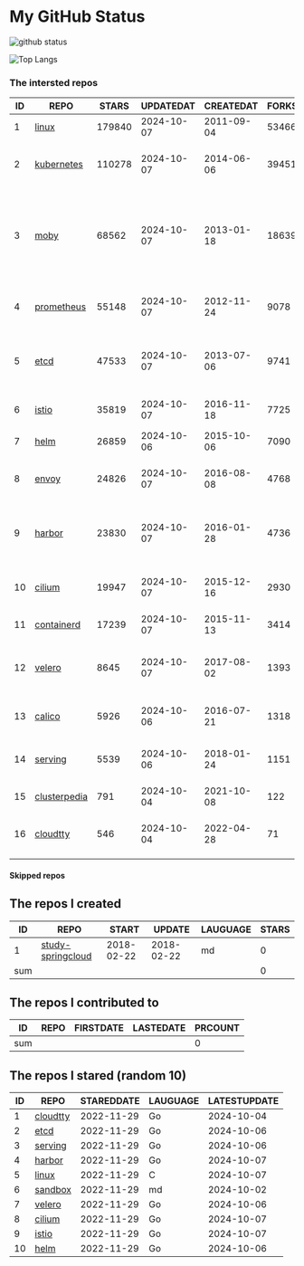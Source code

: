 # My GitHub Status

<img src="https://github-readme-stats-1.yihong0618.vercel.app/api?username=daoqingniu&show_icons=true&&&hide_title=true&count_private=true" alt="github status" />

![Top Langs](https://github-readme-stats-1.yihong0618.vercel.app/api/top-langs/?username=daoqingniu&layout=compact)

<!--START_SECTION:github_repos-->
### The intersted repos
| ID |                              REPO                               | STARS  | UPDATEDAT  | CREATEDAT  | FORKSCOUNT |                                                DESCRIPTIONS                                                |
|----|-----------------------------------------------------------------|--------|------------|------------|------------|------------------------------------------------------------------------------------------------------------|
|  1 | [linux](https://github.com/torvalds/linux)                      | 179840 | 2024-10-07 | 2011-09-04 |      53466 | Linux kernel source tree                                                                                   |
|  2 | [kubernetes](https://github.com/kubernetes/kubernetes)          | 110278 | 2024-10-07 | 2014-06-06 |      39451 | Production-Grade Container Scheduling and Management                                                       |
|  3 | [moby](https://github.com/moby/moby)                            |  68562 | 2024-10-07 | 2013-01-18 |      18639 | The Moby Project - a collaborative project for the container ecosystem to assemble container-based systems |
|  4 | [prometheus](https://github.com/prometheus/prometheus)          |  55148 | 2024-10-07 | 2012-11-24 |       9078 | The Prometheus monitoring system and time series database.                                                 |
|  5 | [etcd](https://github.com/etcd-io/etcd)                         |  47533 | 2024-10-07 | 2013-07-06 |       9741 | Distributed reliable key-value store for the most critical data of a distributed system                    |
|  6 | [istio](https://github.com/istio/istio)                         |  35819 | 2024-10-07 | 2016-11-18 |       7725 | Connect, secure, control, and observe services.                                                            |
|  7 | [helm](https://github.com/helm/helm)                            |  26859 | 2024-10-06 | 2015-10-06 |       7090 | The Kubernetes Package Manager                                                                             |
|  8 | [envoy](https://github.com/envoyproxy/envoy)                    |  24826 | 2024-10-07 | 2016-08-08 |       4768 | Cloud-native high-performance edge/middle/service proxy                                                    |
|  9 | [harbor](https://github.com/goharbor/harbor)                    |  23830 | 2024-10-07 | 2016-01-28 |       4736 | An open source trusted cloud native registry project that stores, signs, and scans content.                |
| 10 | [cilium](https://github.com/cilium/cilium)                      |  19947 | 2024-10-07 | 2015-12-16 |       2930 | eBPF-based Networking, Security, and Observability                                                         |
| 11 | [containerd](https://github.com/containerd/containerd)          |  17239 | 2024-10-07 | 2015-11-13 |       3414 | An open and reliable container runtime                                                                     |
| 12 | [velero](https://github.com/vmware-tanzu/velero)                |   8645 | 2024-10-07 | 2017-08-02 |       1393 | Backup and migrate Kubernetes applications and their persistent volumes                                    |
| 13 | [calico](https://github.com/projectcalico/calico)               |   5926 | 2024-10-06 | 2016-07-21 |       1318 | Cloud native networking and network security                                                               |
| 14 | [serving](https://github.com/knative/serving)                   |   5539 | 2024-10-06 | 2018-01-24 |       1151 | Kubernetes-based, scale-to-zero, request-driven compute                                                    |
| 15 | [clusterpedia](https://github.com/clusterpedia-io/clusterpedia) |    791 | 2024-10-04 | 2021-10-08 |        122 | The Encyclopedia of Kubernetes clusters                                                                    |
| 16 | [cloudtty](https://github.com/cloudtty/cloudtty)                |    546 | 2024-10-04 | 2022-04-28 |         71 | A Friendly Kubernetes CloudShell (Web Terminal) !                                                          |



#### Skipped repos
<!--END_SECTION:github_repos-->

<!--START_SECTION:my_github-->
## The repos I created
| ID  |                                 REPO                                 |   START    |   UPDATE   | LAUGUAGE | STARS |
|-----|----------------------------------------------------------------------|------------|------------|----------|-------|
|   1 | [study-springcloud](https://github.com/daoqingniu/study-springcloud) | 2018-02-22 | 2018-02-22 | md       |     0 |
| sum |                                                                      |            |            |          |     0 |

## The repos I contributed to
| ID  | REPO | FIRSTDATE | LASTEDATE | PRCOUNT |
|-----|------|-----------|-----------|---------|
| sum |      |           |           |       0 |

## The repos I stared (random 10)
| ID |                       REPO                       | STAREDDATE | LAUGUAGE | LATESTUPDATE |
|----|--------------------------------------------------|------------|----------|--------------|
|  1 | [cloudtty](https://github.com/cloudtty/cloudtty) | 2022-11-29 | Go       | 2024-10-04   |
|  2 | [etcd](https://github.com/etcd-io/etcd)          | 2022-11-29 | Go       | 2024-10-06   |
|  3 | [serving](https://github.com/knative/serving)    | 2022-11-29 | Go       | 2024-10-06   |
|  4 | [harbor](https://github.com/goharbor/harbor)     | 2022-11-29 | Go       | 2024-10-07   |
|  5 | [linux](https://github.com/torvalds/linux)       | 2022-11-29 | C        | 2024-10-07   |
|  6 | [sandbox](https://github.com/cncf/sandbox)       | 2022-11-29 | md       | 2024-10-02   |
|  7 | [velero](https://github.com/vmware-tanzu/velero) | 2022-11-29 | Go       | 2024-10-06   |
|  8 | [cilium](https://github.com/cilium/cilium)       | 2022-11-29 | Go       | 2024-10-07   |
|  9 | [istio](https://github.com/istio/istio)          | 2022-11-29 | Go       | 2024-10-07   |
| 10 | [helm](https://github.com/helm/helm)             | 2022-11-29 | Go       | 2024-10-06   |

<!--END_SECTION:my_github-->
